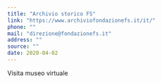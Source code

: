 ```yaml
---
title: "Archivio storico FS"
link: "https://www.archiviofondazionefs.it/it/"
phone: ""
mail: "direzione@fondazionefs.it"
address: ""
source: ""
date: 2020-04-02
---
```


Visita museo virtuale
